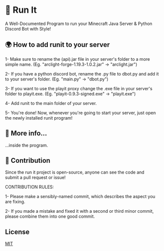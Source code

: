 
# 🏃 Run It

A Well-Documented Program to run your Minecraft Java Server & Python Discord Bot with Style!

## 🌍 How to add runit to your server

1- Make sure to rename the (api).jar file in your server's folder to a more simple name. (Eg. "arclight-forge-1.19.3-1.0.2.jar" -> "arclight.jar")

2- If you have a python discord bot, rename the .py file to dbot.py and add it to your server's folder. (Eg. "main.py" -> "dbot.py")

3- If you want to use the playit proxy change the .exe file in your server's folder to playit.exe. (Eg. "playit-0.9.3-signed.exe" -> "playit.exe")

4- Add runit to the main folder of your server.

5- You're done! Now, whenever you're going to start your server, just open the newly installed runit program!

## 📜 More info...

...inside the program.

## 🙋 Contribution
Since the run it project is open-source, anyone can see the code and submit a pull request or issue!


CONTRIBUTION RULES:

1- Please make a sensibly-named commit, which describes the aspect you are fixing.

2- If you made a mistake and fixed it with a second or third minor commit, please combine them into one good commit.

## License

[MIT](https://choosealicense.com/licenses/mit/)
